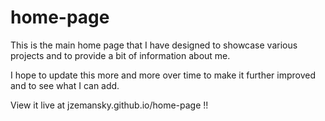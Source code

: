 # home-page

This is the main home page that I have designed to showcase various projects and to provide a bit of information about me.

I hope to update this more and more over time to make it further improved and to see what I can add.

View it live at jzemansky.github.io/home-page !!
